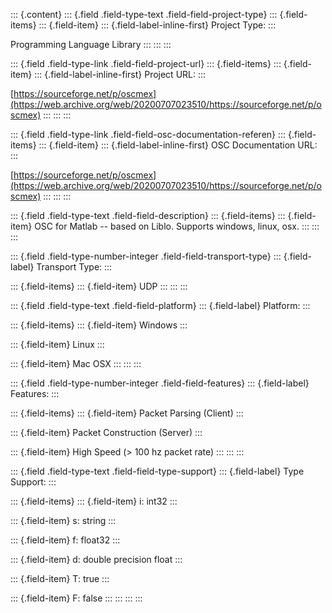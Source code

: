 ::: {.content}
::: {.field .field-type-text .field-field-project-type}
::: {.field-items}
::: {.field-item}
::: {.field-label-inline-first}
Project Type:
:::

Programming Language Library
:::
:::
:::

::: {.field .field-type-link .field-field-project-url}
::: {.field-items}
::: {.field-item}
::: {.field-label-inline-first}
Project URL:
:::

[https://sourceforge.net/p/oscmex](https://web.archive.org/web/20200707023510/https://sourceforge.net/p/oscmex)
:::
:::
:::

::: {.field .field-type-link .field-field-osc-documentation-referen}
::: {.field-items}
::: {.field-item}
::: {.field-label-inline-first}
OSC Documentation URL:
:::

[https://sourceforge.net/p/oscmex](https://web.archive.org/web/20200707023510/https://sourceforge.net/p/oscmex)
:::
:::
:::

::: {.field .field-type-text .field-field-description}
::: {.field-items}
::: {.field-item}
OSC for Matlab \-- based on Liblo. Supports windows, linux, osx.
:::
:::
:::

::: {.field .field-type-number-integer .field-field-transport-type}
::: {.field-label}
Transport Type:
:::

::: {.field-items}
::: {.field-item}
UDP
:::
:::
:::

::: {.field .field-type-text .field-field-platform}
::: {.field-label}
Platform:
:::

::: {.field-items}
::: {.field-item}
Windows
:::

::: {.field-item}
Linux
:::

::: {.field-item}
Mac OSX
:::
:::
:::

::: {.field .field-type-number-integer .field-field-features}
::: {.field-label}
Features:
:::

::: {.field-items}
::: {.field-item}
Packet Parsing (Client)
:::

::: {.field-item}
Packet Construction (Server)
:::

::: {.field-item}
High Speed (\> 100 hz packet rate)
:::
:::
:::

::: {.field .field-type-text .field-field-type-support}
::: {.field-label}
Type Support:
:::

::: {.field-items}
::: {.field-item}
i: int32
:::

::: {.field-item}
s: string
:::

::: {.field-item}
f: float32
:::

::: {.field-item}
d: double precision float
:::

::: {.field-item}
T: true
:::

::: {.field-item}
F: false
:::
:::
:::
:::
